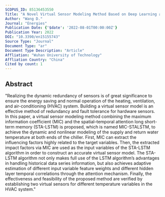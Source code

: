 ```yaml
---
SCOPUS_ID: 85136453550
Title: "A Novel Virtual Sensor Modeling Method Based on Deep Learning and Its Application in Heating, Ventilation, and Air-Conditioning System"
Author: "Wang D."
Journal: "Energies"
Publication Date: {'$date': '2022-08-01T00:00:00Z'}
Publication Year: 2022
DOI: "10.3390/en15155743"
Source Type: "Journal"
Document Type: "ar"
Document Type Description: "Article"
Affliation: "Wuhan University of Technology"
Affliation Country: "China"
Cited by count: 1
---
```


## Abstract
"Realizing the dynamic redundancy of sensors is of great significance to ensure the energy saving and normal operation of the heating, ventilation, and air-conditioning (HVAC) system. Building a virtual sensor model is an effective method of redundancy and fault tolerance for hardware sensors. In this paper, a virtual sensor modeling method combining the maximum information coefficient (MIC) and the spatial–temporal attention long short-term memory (STA-LSTM) is proposed, which is named MIC-STALSTM, to achieve the dynamic and nonlinear modeling of the supply and return water temperature at both ends of the chiller. First, MIC can extract the influencing factors highly related to the target variables. Then, the extracted impact factors via MIC are used as the input variables of the STA-LSTM algorithm in order to construct an accurate virtual sensor model. The STA-LSTM algorithm not only makes full use of the LSTM algorithm’s advantages in handling historical data series information, but also achieves adaptive estimation of different input variable feature weights and different hidden layer temporal correlations through the attention mechanism. Finally, the effectiveness and feasibility of the proposed method are verified by establishing two virtual sensors for different temperature variables in the HVAC system."

